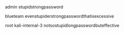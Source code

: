 admin
stupidstrongpassword

blueteam
evenstupiderstrongpasswordthatisexcessive

root kali-internal-3
notsostupidlongpasswordbuteffective

